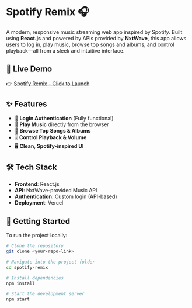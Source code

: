 # Spotify Remix 🎧

A modern, responsive music streaming web app inspired by Spotify. Built using **React.js** and powered by APIs provided by **NxtWave**, this app allows users to log in, play music, browse top songs and albums, and control playback—all from a sleek and intuitive interface.

## 🔗 Live Demo

👉 [Spotify Remix - Click to Launch](https://spotify-remix-beta.vercel.app/login)

## ✨ Features

- 🔐 **Login Authentication** (Fully functional)
- 🎵 **Play Music** directly from the browser
- 📀 **Browse Top Songs & Albums**
- 🎚 **Control Playback & Volume**
- 🖥 **Clean, Spotify-inspired UI**

## 🛠 Tech Stack

- **Frontend**: React.js  
- **API**: NxtWave-provided Music API  
- **Authentication**: Custom login (API-based)  
- **Deployment**: Vercel

## 🚀 Getting Started

To run the project locally:

```bash
# Clone the repository
git clone <your-repo-link>

# Navigate into the project folder
cd spotify-remix

# Install dependencies
npm install

# Start the development server
npm start
